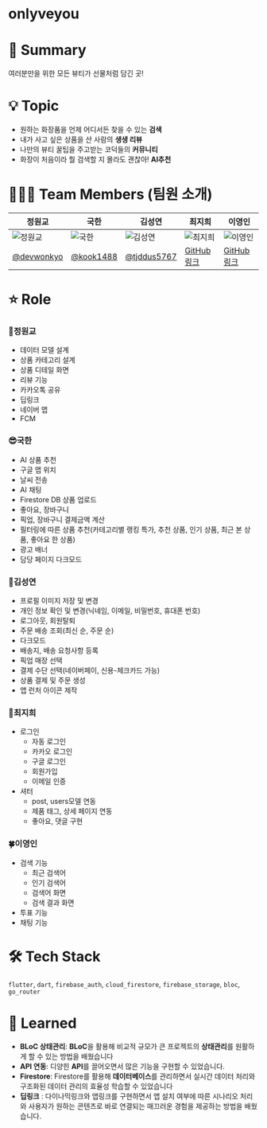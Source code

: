 # onlyveyou



# 📝 Summary

여러분만을 위한 모든 뷰티가 선물처럼 담긴 곳!



# 💡 Topic

- 원하는 화장품을 언제 어디서든 찾을 수 있는 **검색**
- 내가 사고 싶은 상품을 산 사람의 **생생 리뷰**
- 나만의 뷰티 꿀팁을 주고받는 코덕들의 **커뮤니티**
- 화장이 처음이라 뭘 검색할 지 몰라도 괜찮아! **AI추천**


# 🧑🏻‍💻 Team Members (팀원 소개)

| 정원교      | 국한        | 김성연      | 최지희      | 이영인      |
|-------------|-------------|-------------|-------------|-------------|
| ![정원교](이미지_링크) | ![국한](이미지_링크) | ![김성연](이미지_링크) | ![최지희](이미지_링크) | ![이영인](이미지_링크) |
| [@devwonkyo](https://github.com/devwonkyo) | [@kook1488](https://github.com/kook1488) | [@tjddus5767](https://github.com/tjddus5767) | [GitHub 링크](https://github.com/) | [GitHub 링크](https://github.com/) |



# ⭐ Role


### 🍊정원교
- 데이터 모델 설계
- 상품 카테고리 설계
- 상품 디테일 화면
- 리뷰 기능
- 카카오톡 공유
- 딥링크
- 네이버 맵
- FCM

### 😎국한
- AI 상품 추천
- 구글 맵 위치
- 날씨 전송
- AI 채팅
- Firestore DB 상품 업로드
- 좋아요, 장바구니
- 픽업, 장바구니 결제금액 계산
- 필터링에 따른 상품 추천(카테고리별 랭킹 특가, 추천 상품, 인기 상품, 최근 본 상품, 좋아요 한 상품)
- 광고 배너
- 담당 페이지 다크모드

### 👻김성연
- 프로필 이미지 저장 및 변경
- 개인 정보 확인 및 변경(닉네임, 이메일, 비밀번호, 휴대폰 번호)
- 로그아웃, 회원탈퇴
- 주문 배송 조회(최신 순, 주문 순)
- 다크모드
- 배송지, 배송 요청사항 등록
- 픽업 매장 선택
- 결제 수단 선택(네이버페이, 신용-체크카드 가능)
- 상품 결제 및 주문 생성
- 앱 런처 아이콘 제작

### 🐬최지희
- 로그인
    - 자동 로그인
    - 카카오 로그인
    - 구글 로그인
    - 회원가입
    - 이메일 인증
- 셔터
    - post, users모델 연동
    - 제품 태그, 상세 페이지 연동
    - 좋아요, 댓글 구현


### 🍀이영인
- 검색 기능
    - 최근 검색어
    - 인기 검색어
    - 검색어 화면
    - 검색 결과 화면
- 투표 기능
- 채팅 기능

# 🛠 Tech Stack

`flutter`, `dart`, `firebase_auth`, `cloud_firestore`, `firebase_storage`, `bloc`, `go_router`



# 🤔 Learned

- **BLoC 상태관리**: **BLoC**을 활용해 비교적 규모가 큰 프로젝트의 **상태관리**를 원활하게 할 수 있는 방법을 배웠습니다
- **API 연동**: 디양힌 **API**를 끌어오면서 많은 기능을 구현할 수 있었습니다.
- **Firestore**: Firestore를 활용해 **데이터베이스**를 관리하면서 실시간 데이터 처리와 구조화된 데이터 관리의 효율성 학습할 수 있었습니다
- **딥링크** : 다이나믹링크와 앱링크를 구현하면서 앱 설치 여부에 따른 시나리오 처리와 사용자가 원하는 콘텐츠로 바로 연결되는 매끄러운 경험을 제공하는 방법을 배웠습니다.



